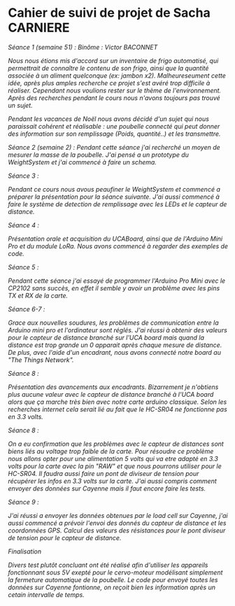 <h1> Cahier de suivi de projet de Sacha CARNIERE </h1>

<em>Séance 1 (semaine 51) :<em> 
Binôme : Victor BACONNET

Nous nous étions mis d'accord sur un inventaire de frigo automatisé, qui permettrait de connaître le contenu de son frigo, ainsi que la quantité associée à un aliment quelconque (ex: jambon x2). Malheureseument cette idée, après plus amples recherche ce projet s'est avéré trop difficile à réaliser.
Cependant nous voulions rester sur le thème de l'environnement.
Après des recherches pendant le cours nous n'avons toujours pas trouvé un sujet.

Pendant les vacances de Noël nous avons décidé d'un sujet qui nous paraissait cohérent et réalisable : une poubelle connecté qui peut donner des information sur son remplissage (Poids, quantité..) et les transmettre.

<em>Séance 2 (semaine 2) :<em>
Pendant cette séance j'ai recherché un moyen de mesurer la masse de la poubelle. J'ai pensé a un prototype du WeightSystem et j'ai commencé à faire un schema.

<em> Séance 3 :</em>

Pendant ce cours nous avous peaufiner le WeightSystem et commencé a préparer la présentation pour la séance suivante. J'ai aussi commencé à faire le système de detection de remplissage avec les LEDs et le capteur de distance.

<em> Séance 4 :</em>

Présentation orale et acquisition du UCABoard, ainsi que de l'Arduino Mini Pro et du module LoRa. Nous avons commencé à regarder des exemples de code. 

<em> Séance 5 :</em>

Pendant cette séance j'ai essayé de programmer l'Arduino Pro Mini avec le CP2102 sans succès, en effet il semble y avoir un problème avec les pins TX et RX de la carte.

<em> Séance 6-7 :</em>

Grace aux nouvelles soudures, les problèmes de communication entre la Arduino mini pro et l'ordinateur sont réglés.
J'ai réussi à obtenir des valeurs pour le capteur de distance branché sur l'UCA board mais quand la distance est trop grande un 0 apparait après chaque mesure de distance.
De plus, avec l'aide d'un encadrant, nous avons connecté notre board au "The Things Network".

<em> Séance 8 :</em>

Présentation des avancements aux encadrants.
Bizarrement je n'obtiens plus aucune valeur avec le capteur de distance branché à l'UCA board alors que ça marche très bien avec notre carte arduino classique. Selon les recherches internet cela serait lié au fait que le HC-SR04 ne fonctionne pas en 3.3 volts.

<em> Séance 8 :</em>

On a eu confirmation que les problèmes avec le capteur de distances sont biens liés au voltage trop faible de la carte. Pour résoudre ce problème nous allons opter pour une alimentation 5 volts qui va etre adapté en 3.3 volts pour la carte avec la pin "RAW" et que nous pourrons utiliser pour le HC-SR04. Il faudra aussi faire un pont de diviseur de tension pour récupérer les infos en 3.3 volts sur la carte.
J'ai aussi compris comment envoyer des données sur Cayenne mais il faut encore faire les tests.

<em> Séance 9 :</em>

J'ai réussi a envoyer les données obtenues par le load cell sur Cayenne, j'ai aussi commencé a prévoir l'envoi des donnés du capteur de distance et les coordonnées GPS. Calcul des valeurs des résistances pour le pont diviseur de tension pour le capteur de distance.

<em> Finalisation </em>

Divers test plutôt concluant ont été réalisé afin d'utiliser les appareils fonctionnant sous 5V exepté pour le cervo-moteur modélisant simplement la fermeture automatique de la poubelle. Le code pour envoyé toutes les données sur Cayenne fontionne, on reçoit bien les information après un cetain intervalle de temps.
